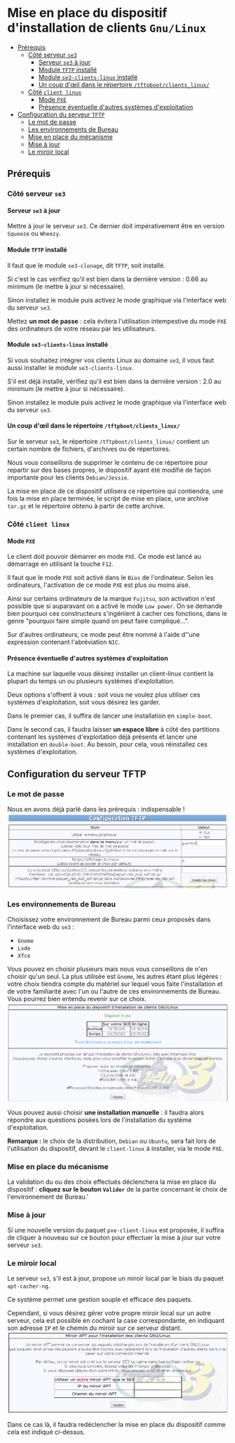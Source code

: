 # Mise en place du dispositif d'installation de clients `Gnu/Linux`


* [Prérequis](#prérequis)
    * [Côté serveur `se3`](#côté-serveur-se3)
        * [Serveur `se3` à jour](#serveur-se3-à-jour)
        * [Module `TFTP` installé](#module-tftp-installé)
        * [Module `se3-clients-linux` installé](#module-se3-clients-linux-installé)
        * [Un coup d'œil dans le répertoire `/tftpboot/clients_linux/`](#un-coup-dœil-dans-le-répertoire-tftpbootclients_linux)
    * [Côté `client linux`](#côté-client-linux)
        * [Mode `PXE`](#mode-pxe)
        * [Présence éventuelle d'autres systèmes d'exploitation](#présence-éventuelle-dautres-systèmes-dexploitation)
* [Configuration du serveur `TFTP`](#configuration-du-serveur-tftp)
    * [Le mot de passe](#le-mot-de-passe)
    * [Les environnements de Bureau](#les-environnements-de-bureau)
    * [Mise en place du mécanisme](#mise-en-place-du-mécanisme)
    * [Mise à jour](#mise-à-jour)
    * [Le miroir local](#le-miroir-local)



## Prérequis

### Côté serveur `se3`

#### Serveur `se3` à jour

Mettre à jour le serveur `se3`. Ce dernier doit impérativement être en version `Squeeze` ou `Wheezy`.


#### Module `TFTP` installé

Il faut que le module `se3-clonage`, dit `TFTP`, soit installé.

Si c'est le cas vérifiez qu'il est bien dans la dernière version : 0.66 au minimum (le mettre à jour si nécessaire).

Sinon installez le module puis activez le mode graphique via l'interface web du serveur `se3`.

Mettez **un mot de passe** : cela évitera l'utilisation intempestive du mode `PXE` des ordinateurs de votre réseau par les utilisateurs.


#### Module `se3-clients-linux` installé

Si vous souhaitez intégrer vos clients Linux au domaine `se3`, il vous faut aussi installer le module `se3-clients-linux`.

S'il est déjà installé, vérifiez qu'il est bien dans la dernière version : 2.0 au minimum (le mettre à jour si nécessaire).

Sinon installez le module puis activez le mode graphique via l'interface web du serveur `se3`.


#### Un coup d'œil dans le répertoire `/tftpboot/clients_linux/`

Sur le serveur `se3`, le répertoire `/tftpboot/clients_linux/` contient un certain nombre de fichiers, d'archives ou de répertoires.

Nous vous conseillons de supprimer le contenu de ce répertoire pour repartir sur des bases propres, le dispositif ayant été modifié de façon importante pour les clients `Debian/Jessie`.

La mise en place de ce dispositif utilisera ce répertoire qui contiendra, une fois la mise en place terminée, le script de mise en place, une archive `tar.gz` et le répertoire obtenu à partir de cette archive.


### Côté `client linux`

#### Mode `PXE`

Le client doit pouvoir démarrer en mode `PXE`. Ce mode est lancé au démarrage en utilisant la touche `F12`.

Il faut que le mode `PXE` soit activé dans le `Bios` de l'ordinateur. Selon les ordinateurs, l'activation de ce mode `PXE` est plus ou moins aisé.

Ainsi sur certains ordinateurs de la marque `Fujitsu`, son activation n'est possible que si auparavant on a activé le mode `Low power`. On se demande bien pourquoi ces constructeurs s'ingénient à cacher ces fonctions, dans le genre "pourquoi faire simple quand on peut faire compliqué…".

Sur d'autres ordinateurs, ce mode peut être nommé à l'aide d''une expression contenant l'abréviation `NIC`.


#### Présence éventuelle d'autres systèmes d'exploitation

La machine sur laquelle vous désirez installer un client-linux contient la plupart du temps un ou plusieurs systèmes d'exploitation.

Deux options s'offrent à vous : soit vous ne voulez plus utiliser ces systèmes d'exploitation, soit vous désirez les garder.

Dans le premier cas, il suffira de lancer une installation en `simple-boot`.

Dans le second cas, il faudra laisser **un espace libre** à côté des partitions contenant les systèmes d'exploitation déjà présents et lancer une installation en `double-boot`. Au besoin, pour cela, vous réinstallez ces systèmes d'exploitation.


## Configuration du serveur TFTP

### Le mot de passe

Nous en avons déjà parlé dans les prérequis : indispensable !
![module tftp mot de passe](/doc/images/pxe_tftp_01.png)

### Les environnements de Bureau

Choisissez votre environnement de Bureau parmi ceux proposés dans l'interface web du `se3` :

* `Gnome`
* `Lxde`
* `Xfce`

Vous pouvez en choisir plusieurs mais nous vous conseillons de n'en choisir qu'un seul. La plus utilisée est `Gnome`, les autres étant plus légères : votre choix tiendra compte du matériel sur lequel vous faite l'installation et de votre familiarité avec l'un ou l'autre de ces environnements de Bureau. Vous pourrez bien entendu revenir sur ce choix.
![module tftp mot de passe](/doc/images/pxe_tftp_02.png)

Vous pouvez aussi choisir **une installation manuelle** : il faudra alors répondre aux questions posées lors de l'installation du système d'exploitation.

**Remarque :** le choix de la distribution, `Debian` ou `Ubuntu`, sera fait lors de l'utilisation du dispositif, devant le `client-linux` à installer, via le mode `PXE`.


### Mise en place du mécanisme

La validation du ou des choix effectués déclenchera la mise en place du dispositif : **cliquez sur le bouton `Valider`** de la partie concernant le choix de l'environnement de Bureau.'


### Mise à jour

Si une nouvelle version du paquet `pxe-client-linux` est proposée, il suffira de cliquer à nouveau sur ce bouton pour effectuer la mise à jour sur votre serveur `se3`.

### Le miroir local

Le serveur `se3`, s'il est à jour, propose un miroir local par le biais du paquet `apt-cacher-ng`.

Ce système permet une gestion souple et efficace des paquets.

Cependant, si vous désirez gérer votre propre miroir local sur un autre serveur, cela est possible en cochant la case correspondante, en indiquant son adresse `IP` et le chemin du miroir sur ce serveur distant.
![module tftp mot de passe](/doc/images/pxe_tftp_03.png)

Dans ce cas là, il faudra redéclencher la mise en place du dispositif comme cela est indiqué ci-dessus.

